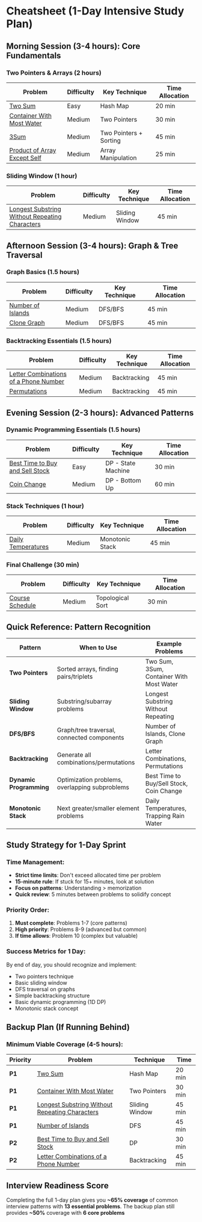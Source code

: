 # Cheatsheet (1-Day Intensive Study Plan)

## Morning Session (3-4 hours): Core Fundamentals

### Two Pointers & Arrays (2 hours)

| Problem                                                                         | Difficulty | Key Technique          | Time Allocation |
| ------------------------------------------------------------------------------- | ---------- | ---------------------- | --------------- |
| [Two Sum](problems/001-two-sum.ipynb)                                           | Easy       | Hash Map               | 20 min          |
| [Container With Most Water](problems/011-container-with-most-water.ipynb)       | Medium     | Two Pointers           | 30 min          |
| [3Sum](problems/015-3sum.ipynb)                                                 | Medium     | Two Pointers + Sorting | 45 min          |
| [Product of Array Except Self](problems/238-product-of-array-except-self.ipynb) | Medium     | Array Manipulation     | 25 min          |

### Sliding Window (1 hour)

| Problem                                                                                | Difficulty | Key Technique  | Time Allocation |
| -------------------------------------------------------------------------------------- | ---------- | -------------- | --------------- |
| [Longest Substring Without Repeating Characters](problems/003-longest-substring.ipynb) | Medium     | Sliding Window | 45 min          |

## Afternoon Session (3-4 hours): Graph & Tree Traversal

### Graph Basics (1.5 hours)

| Problem                                                   | Difficulty | Key Technique | Time Allocation |
| --------------------------------------------------------- | ---------- | ------------- | --------------- |
| [Number of Islands](problems/200-number-of-islands.ipynb) | Medium     | DFS/BFS       | 45 min          |
| [Clone Graph](problems/133-clone-graph.ipynb)             | Medium     | DFS/BFS       | 45 min          |

### Backtracking Essentials (1.5 hours)

| Problem                                                                                           | Difficulty | Key Technique | Time Allocation |
| ------------------------------------------------------------------------------------------------- | ---------- | ------------- | --------------- |
| [Letter Combinations of a Phone Number](problems/017-letter-combinations-of-a-phone-number.ipynb) | Medium     | Backtracking  | 45 min          |
| [Permutations](problems/046-permutations.ipynb)                                                   | Medium     | Backtracking  | 45 min          |

## Evening Session (2-3 hours): Advanced Patterns

### Dynamic Programming Essentials (1.5 hours)

| Problem                                                                               | Difficulty | Key Technique      | Time Allocation |
| ------------------------------------------------------------------------------------- | ---------- | ------------------ | --------------- |
| [Best Time to Buy and Sell Stock](problems/121-best-time-to-buy-and-sell-stock.ipynb) | Easy       | DP - State Machine | 30 min          |
| [Coin Change](problems/322-coin-change.ipynb)                                         | Medium     | DP - Bottom Up     | 60 min          |

### Stack Techniques (1 hour)

| Problem                                                    | Difficulty | Key Technique   | Time Allocation |
| ---------------------------------------------------------- | ---------- | --------------- | --------------- |
| [Daily Temperatures](problems/739-daily-temperature.ipynb) | Medium     | Monotonic Stack | 45 min          |

### Final Challenge (30 min)

| Problem                                               | Difficulty | Key Technique    | Time Allocation |
| ----------------------------------------------------- | ---------- | ---------------- | --------------- |
| [Course Schedule](problems/207-course-schedule.ipynb) | Medium     | Topological Sort | 30 min          |

## Quick Reference: Pattern Recognition

| Pattern                 | When to Use                                    | Example Problems                         |
| ----------------------- | ---------------------------------------------- | ---------------------------------------- |
| **Two Pointers**        | Sorted arrays, finding pairs/triplets          | Two Sum, 3Sum, Container With Most Water |
| **Sliding Window**      | Substring/subarray problems                    | Longest Substring Without Repeating      |
| **DFS/BFS**             | Graph/tree traversal, connected components     | Number of Islands, Clone Graph           |
| **Backtracking**        | Generate all combinations/permutations         | Letter Combinations, Permutations        |
| **Dynamic Programming** | Optimization problems, overlapping subproblems | Best Time to Buy/Sell Stock, Coin Change |
| **Monotonic Stack**     | Next greater/smaller element problems          | Daily Temperatures, Trapping Rain Water  |

## Study Strategy for 1-Day Sprint

### Time Management:

- **Strict time limits**: Don't exceed allocated time per problem
- **15-minute rule**: If stuck for 15+ minutes, look at solution
- **Focus on patterns**: Understanding > memorization
- **Quick review**: 5 minutes between problems to solidify concept

### Priority Order:

1. **Must complete**: Problems 1-7 (core patterns)
2. **High priority**: Problems 8-9 (advanced but common)
3. **If time allows**: Problem 10 (complex but valuable)

### Success Metrics for 1 Day:

By end of day, you should recognize and implement:

- Two pointers technique
- Basic sliding window
- DFS traversal on graphs
- Simple backtracking structure
- Basic dynamic programming (1D DP)
- Monotonic stack concept

## Backup Plan (If Running Behind)

### Minimum Viable Coverage (4-5 hours):

| Priority | Problem                                                                                           | Technique      | Time   |
| -------- | ------------------------------------------------------------------------------------------------- | -------------- | ------ |
| **P1**   | [Two Sum](problems/001-two-sum.ipynb)                                                             | Hash Map       | 20 min |
| **P1**   | [Container With Most Water](problems/011-container-with-most-water.ipynb)                         | Two Pointers   | 30 min |
| **P1**   | [Longest Substring Without Repeating Characters](problems/003-longest-substring.ipynb)            | Sliding Window | 45 min |
| **P1**   | [Number of Islands](problems/200-number-of-islands.ipynb)                                         | DFS            | 45 min |
| **P2**   | [Best Time to Buy and Sell Stock](problems/121-best-time-to-buy-and-sell-stock.ipynb)             | DP             | 30 min |
| **P2**   | [Letter Combinations of a Phone Number](problems/017-letter-combinations-of-a-phone-number.ipynb) | Backtracking   | 45 min |

## Interview Readiness Score

Completing the full 1-day plan gives you **~65% coverage** of common interview patterns with **13 essential problems**. The backup plan still provides **~50%** coverage with **6 core problems**
